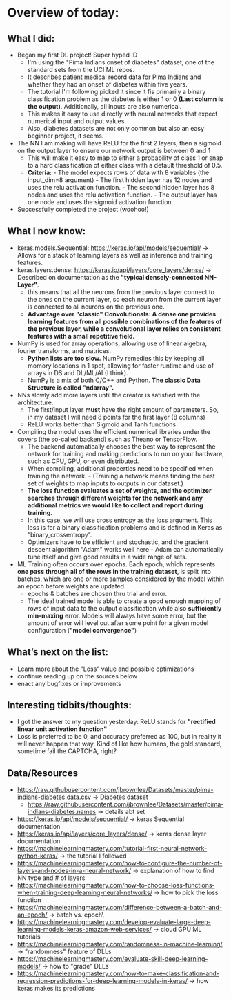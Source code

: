 # Overview of today: 
## What I did:  
- Began my first DL project! Super hyped :D
    - I'm using the "Pima Indians onset of diabetes" dataset, one of the standard sets from the UCI ML repos.
    - It describes patient medical record data for Pima Indians and whether they had an onset of diabetes within five years.
    - The tutorial I'm following picked it since it fis primarily a binary classification problem as the diabetes is either 1 or 0 **(Last column is the output)**. Additionally, all inputs are also numerical.
    - This makes it easy to use directly with neural networks that expect numerical input and output values.
    - Also, diabetes datasets are not only common but also an easy beginner project, it seems.
- The NN I am making will have ReLU for the first 2 layers, then a sigmoid on the output layer to ensure our network output is between 0 and 1
    - This will make it easy to map to either a probability of class 1 or snap to a hard classification of either class with a default threshold of 0.5.
    - **Criteria:**
          - The model expects rows of data with 8 variables (the input_dim=8 argument)
          - The first hidden layer has 12 nodes and uses the relu activation function.
          - The second hidden layer has 8 nodes and uses the relu activation function.
          - The output layer has one node and uses the sigmoid activation function.
- Successfully completed the project (woohoo!)
## What I now know:
- keras.models.Sequential: https://keras.io/api/models/sequential/ -> Allows for a stack of learning layers as well as inference and training features.
- keras.layers.dense: https://keras.io/api/layers/core_layers/dense/ -> Described on documentation as the **"typical densely-connected NN-Layer"**.
    - this means that all the neurons from the previous layer connect to the ones on the current layer, so each neuron from the current layer is connected to all neurons on the previous one. 
    - **Advantage over "classic" Convolutionals: A dense one provides learning features from all possible combinations of the features of the previous layer, while a convolutional layer relies on consistent features with a small repetitive field.**
- NumPy is used for array operations, allowing use of linear algebra, fourier transforms, and matrices.
    - **Python lists are too slow.** NumPy remedies this by keeping all momory locations in 1 spot, allowing for faster runtime and use of arrays in DS and DL/ML/AI (I think).
    - NumPy is a mix of both C/C++ and Python. **The classic Data Structure is called "ndarray".**
- NNs slowly add more layers until the creator is satisfied with the architecture.
    - The first/input layer **must** have the right amount of parameters. So, in my dataset I will need 8 points for the first layer (8 columns) 
    - ReLU works better than Sigmoid and Tanh functions
- Compiling the model uses the efficient numerical libraries under the covers (the so-called backend) such as Theano or TensorFlow. 
    - The backend automatically chooses the best way to represent the network for training and making predictions to run on your hardware, such as CPU, GPU, or even distributed.
    - When compiling, additional properties need to be specified when training the network. 
          - (Training a network means finding the best set of weights to map inputs to outputs in our dataset.)
    - **The loss function evaluates a set of weights, and the optimizer searches through different weights for the network and any additional metrics we would like to collect and report during training.**
    - In this case, we will use cross entropy as the loss argument. This loss is for a binary classification problems and is defined in Keras as “binary_crossentropy“.
    - Optimizers have to be efficient and stochastic, and the gradient descent algorithm "Adam" works well here
          - Adam can automatically tune itself and give good results in a wide range of sets.
- ML Training often occurs over epochs. Each epoch, which represents **one pass through all of the rows in the training dataset**, is split into batches, which are one or more samples considered by the model within an epoch before weights are updated.
    - epochs & batches are chosen thru trial and error. 
    - The ideal trained model is able to create a good enough mapping of rows of input data to the output classification while also **sufficiently min-maxing** error. Models will always have some error, but the amount of error will level out after some point for a given model configuration (**"model convergence"**)
## What’s next on the list:
- Learn more about the "Loss" value and possible optimizations
- continue reading up on the sources below
- enact any bugfixes or improvements
## Interesting tidbits/thoughts:
- I got the answer to my question yesterday: ReLU stands for **"rectified linear unit activation function"**
- Loss is preferred to be 0, and accuracy preferred as 100, but in reality it will never happen that way. Kind of like how humans, the gold standard, sometime fail the CAPTCHA, right?
## Data/Resources
- https://raw.githubusercontent.com/jbrownlee/Datasets/master/pima-indians-diabetes.data.csv -> Diabetes dataset
    - https://raw.githubusercontent.com/jbrownlee/Datasets/master/pima-indians-diabetes.names -> details abt set
- https://keras.io/api/models/sequential/ -> keras Sequential documentation
- https://keras.io/api/layers/core_layers/dense/ -> keras dense layer documentation
- https://machinelearningmastery.com/tutorial-first-neural-network-python-keras/ -> the tutorial I followed
- https://machinelearningmastery.com/how-to-configure-the-number-of-layers-and-nodes-in-a-neural-network/ -> explanation of how to find NN type and # of layers
- https://machinelearningmastery.com/how-to-choose-loss-functions-when-training-deep-learning-neural-networks/ -> how to pick the loss function
- https://machinelearningmastery.com/difference-between-a-batch-and-an-epoch/ -> batch vs. epoch\
- https://machinelearningmastery.com/develop-evaluate-large-deep-learning-models-keras-amazon-web-services/ -> cloud GPU ML tutorials 
- https://machinelearningmastery.com/randomness-in-machine-learning/ -> "randomness" feature of DLLs
- https://machinelearningmastery.com/evaluate-skill-deep-learning-models/ -> how to "grade" DLLs
- https://machinelearningmastery.com/how-to-make-classification-and-regression-predictions-for-deep-learning-models-in-keras/ -> how keras makes its predictions
